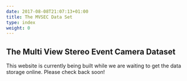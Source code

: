 ```yaml
---
date: 2017-08-08T21:07:13+01:00
title: The MVSEC Data Set
type: index
weight: 0
---
```

## The Multi View Stereo Event Camera Dataset

This website is currently being built while we are waiting to get the
data storage online. Please check back soon!
